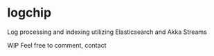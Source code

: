 # logchip
Log processing and indexing utilizing Elasticsearch and Akka Streams

WIP Feel free to comment, contact
